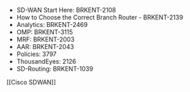 
- SD-WAN Start Here: BRKENT-2108
- How to Choose the Correct Branch Router - BRKENT-2139
- Analytics: BRKENT-2469
- OMP: BRKENT-3115
- MRF: BRKENT-2003
- AAR: BRKENT-2043
- Policies: 3797
- ThousandEyes: 2126
- SD-Routing: BRKENT-1039



[[Cisco SDWAN]]